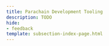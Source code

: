 ```yaml
---
title: Parachain Development Tooling
description: TODO
hide: 
- feedback
template: subsection-index-page.html
---
```

